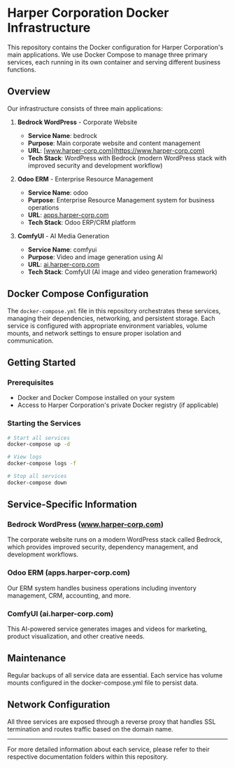 # Harper Corporation Docker Infrastructure

This repository contains the Docker configuration for Harper Corporation's main applications. We use Docker Compose to manage three primary services, each running in its own container and serving different business functions.

## Overview

Our infrastructure consists of three main applications:

1. **Bedrock WordPress** - Corporate Website
   - **Service Name**: bedrock
   - **Purpose**: Main corporate website and content management
   - **URL**: [www.harper-corp.com](https://www.harper-corp.com)
   - **Tech Stack**: WordPress with Bedrock (modern WordPress stack with improved security and development workflow)

2. **Odoo ERM** - Enterprise Resource Management
   - **Service Name**: odoo
   - **Purpose**: Enterprise Resource Management system for business operations
   - **URL**: [apps.harper-corp.com](https://apps.harper-corp.com)
   - **Tech Stack**: Odoo ERP/CRM platform

3. **ComfyUI** - AI Media Generation
   - **Service Name**: comfyui
   - **Purpose**: Video and image generation using AI
   - **URL**: [ai.harper-corp.com](https://ai.harper-corp.com)
   - **Tech Stack**: ComfyUI (AI image and video generation framework)

## Docker Compose Configuration

The `docker-compose.yml` file in this repository orchestrates these services, managing their dependencies, networking, and persistent storage. Each service is configured with appropriate environment variables, volume mounts, and network settings to ensure proper isolation and communication.

## Getting Started

### Prerequisites

- Docker and Docker Compose installed on your system
- Access to Harper Corporation's private Docker registry (if applicable)

### Starting the Services

```bash
# Start all services
docker-compose up -d

# View logs
docker-compose logs -f

# Stop all services
docker-compose down
```

## Service-Specific Information

### Bedrock WordPress (www.harper-corp.com)

The corporate website runs on a modern WordPress stack called Bedrock, which provides improved security, dependency management, and development workflows.

### Odoo ERM (apps.harper-corp.com)

Our ERM system handles business operations including inventory management, CRM, accounting, and more.

### ComfyUI (ai.harper-corp.com)

This AI-powered service generates images and videos for marketing, product visualization, and other creative needs.

## Maintenance

Regular backups of all service data are essential. Each service has volume mounts configured in the docker-compose.yml file to persist data.

## Network Configuration

All three services are exposed through a reverse proxy that handles SSL termination and routes traffic based on the domain name.

---

For more detailed information about each service, please refer to their respective documentation folders within this repository.
